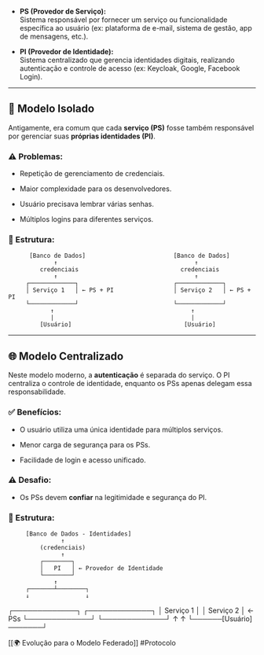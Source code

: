 
- **PS (Provedor de Serviço):**  
    Sistema responsável por fornecer um serviço ou funcionalidade específica ao usuário (ex: plataforma de e-mail, sistema de gestão, app de mensagens, etc.).
    
- **PI (Provedor de Identidade):**  
    Sistema centralizado que gerencia identidades digitais, realizando autenticação e controle de acesso (ex: Keycloak, Google, Facebook Login).
    

---

## 🧱 Modelo Isolado

Antigamente, era comum que cada **serviço (PS)** fosse também responsável por gerenciar suas **próprias identidades (PI)**.

### ⚠️ Problemas:

- Repetição de gerenciamento de credenciais.
    
- Maior complexidade para os desenvolvedores.
    
- Usuário precisava lembrar várias senhas.
    
- Múltiplos logins para diferentes serviços.
    

### 🔧 Estrutura:

          [Banco de Dados]                         [Banco de Dados]
                 ↑                                       ↑
             credenciais                             credenciais
                 ↑                                       ↑
         ┌─────────────┐                           ┌─────────────┐
         │ Serviço 1   │ ← PS + PI                 │ Serviço 2   │ ← PS + PI
         └─────────────┘                           └─────────────┘
                ↑                                       ↑
                |                                       |
             [Usuário]                                [Usuário]


---

## 🌐 Modelo Centralizado

Neste modelo moderno, a **autenticação** é separada do serviço. O PI centraliza o controle de identidade, enquanto os PSs apenas delegam essa responsabilidade.

### ✅ Benefícios:

- O usuário utiliza uma única identidade para múltiplos serviços.
    
- Menor carga de segurança para os PSs.
    
- Facilidade de login e acesso unificado.
    

### ⚠️ Desafio:

- Os PSs devem **confiar** na legitimidade e segurança do PI.
    

### 🔧 Estrutura:

         [Banco de Dados - Identidades]
                   ↑
             (credenciais)
                   ↑
             ┌────────┐
             │   PI   │ ← Provedor de Identidade
             └────────┘
                 ↑
         ┌───────┴────────┐
         ↓                ↓
 ┌─────────────┐   ┌─────────────┐
 │        Serviço 1          │   │         Serviço 2         │  ← PSs
 └─────────────┘   └─────────────┘
         ↑                                                ↑
         └──────[Usuário] ───────┘


[[🌍 Evolução para o Modelo Federado]]
#Protocolo